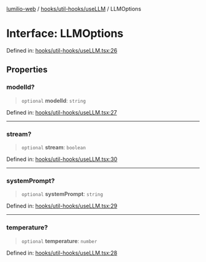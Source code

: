 [lumilio-web](../../../../modules.md) / [hooks/util-hooks/useLLM](../index.md) / LLMOptions

# Interface: LLMOptions

Defined in: [hooks/util-hooks/useLLM.tsx:26](https://github.com/EdwinZhanCN/Lumilio-Photos/blob/50447139bbcd8646ed06f83c6f5775c49db37354/web/src/hooks/util-hooks/useLLM.tsx#L26)

## Properties

### modelId?

> `optional` **modelId**: `string`

Defined in: [hooks/util-hooks/useLLM.tsx:27](https://github.com/EdwinZhanCN/Lumilio-Photos/blob/50447139bbcd8646ed06f83c6f5775c49db37354/web/src/hooks/util-hooks/useLLM.tsx#L27)

***

### stream?

> `optional` **stream**: `boolean`

Defined in: [hooks/util-hooks/useLLM.tsx:30](https://github.com/EdwinZhanCN/Lumilio-Photos/blob/50447139bbcd8646ed06f83c6f5775c49db37354/web/src/hooks/util-hooks/useLLM.tsx#L30)

***

### systemPrompt?

> `optional` **systemPrompt**: `string`

Defined in: [hooks/util-hooks/useLLM.tsx:29](https://github.com/EdwinZhanCN/Lumilio-Photos/blob/50447139bbcd8646ed06f83c6f5775c49db37354/web/src/hooks/util-hooks/useLLM.tsx#L29)

***

### temperature?

> `optional` **temperature**: `number`

Defined in: [hooks/util-hooks/useLLM.tsx:28](https://github.com/EdwinZhanCN/Lumilio-Photos/blob/50447139bbcd8646ed06f83c6f5775c49db37354/web/src/hooks/util-hooks/useLLM.tsx#L28)
